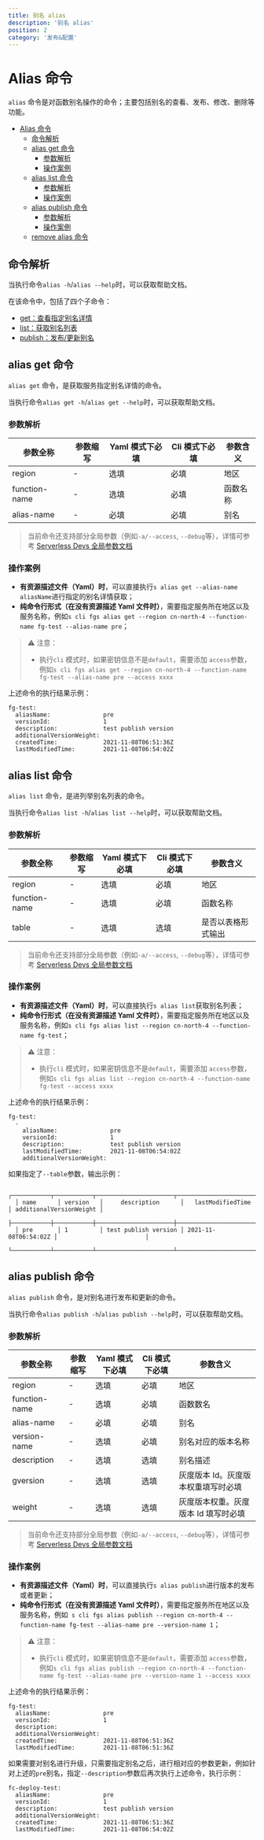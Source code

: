 ```yaml
---
title: 别名 alias
description: '别名 alias'
position: 2
category: '发布&配置'
---
```


# Alias 命令

`alias` 命令是对函数别名操作的命令；主要包括别名的查看、发布、修改、删除等功能。

- [Alias 命令](#alias-命令)
  - [命令解析](#命令解析)
  - [alias get 命令](#alias-get-命令)
    - [参数解析](#参数解析)
    - [操作案例](#操作案例)
  - [alias list 命令](#alias-list-命令)
    - [参数解析](#参数解析-1)
    - [操作案例](#操作案例-1)
  - [alias publish 命令](#alias-publish-命令)
    - [参数解析](#参数解析-2)
    - [操作案例](#操作案例-2)
  - [remove alias 命令](remove.md#remove-alias-命令)

## 命令解析

当执行命令`alias -h`/`alias --help`时，可以获取帮助文档。

在该命令中，包括了四个子命令：

- [get：查看指定别名详情](#alias-get-命令)
- [list：获取别名列表](#alias-list-命令)
- [publish：发布/更新别名](#alias-publish-命令)

## alias get 命令

`alias get` 命令，是获取服务指定别名详情的命令。

当执行命令`alias get -h`/`alias get --help`时，可以获取帮助文档。

### 参数解析

| 参数全称      | 参数缩写  | Yaml 模式下必填 | Cli 模式下必填 | 参数含义     |
| ------------ | -------- | --------------- | ------------- | ----------- |
| region        | -        | 选填            | 必填           | 地区      |
| function-name | -        | 选填            | 必填           | 函数名称   |
| alias-name    | -        | 必填            | 必填           | 别名      |

> 当前命令还支持部分全局参数（例如`-a/--access`, `--debug`等），详情可参考 [Serverless Devs 全局参数文档](https://serverless-devs.com/serverless-devs/command/readme#全局参数)

### 操作案例

- **有资源描述文件（Yaml）时**，可以直接执行`s alias get --alias-name aliasName`进行指定的别名详情获取；
- **纯命令行形式（在没有资源描述 Yaml 文件时）**，需要指定服务所在地区以及服务名称，例如`s cli fgs alias get --region cn-north-4 --function-name fg-test --alias-name pre`；

> ⚠️ 注意：    
> - 执行`cli` 模式时，如果密钥信息不是`default`，需要添加 `access`参数，例如`s cli fgs alias get --region cn-north-4 --function-name fg-test --alias-name pre --access xxxx`

上述命令的执行结果示例：

```text
fg-test:
  aliasName:               pre
  versionId:               1
  description:             test publish version
  additionalVersionWeight:
  createdTime:             2021-11-08T06:51:36Z
  lastModifiedTime:        2021-11-08T06:54:02Z
```

## alias list 命令

`alias list` 命令，是进列举别名列表的命令。

当执行命令`alias list -h`/`alias list --help`时，可以获取帮助文档。

### 参数解析

| 参数全称     | 参数缩写 | Yaml 模式下必填 | Cli 模式下必填 | 参数含义  |
| ------------ | -------- | --------------- | -------------- | -------------- |
| region       | -        | 选填            | 必填           | 地区  |
| function-name | -        | 选填            | 必填           | 函数名称                          |
| table        | -        | 选填            | 选填           | 是否以表格形式输出   |

> 当前命令还支持部分全局参数（例如`-a/--access`, `--debug`等），详情可参考 [Serverless Devs 全局参数文档](https://serverless-devs.com/serverless-devs/command/readme#全局参数)

### 操作案例

- **有资源描述文件（Yaml）时**，可以直接执行`s alias list`获取别名列表；
- **纯命令行形式（在没有资源描述 Yaml 文件时）**，需要指定服务所在地区以及服务名称，例如`s cli fgs alias list --region cn-north-4 --function-name fg-test`；

> ⚠️ 注意：    
> - 执行`cli` 模式时，如果密钥信息不是`default`，需要添加 `access`参数，例如`s cli fgs alias list --region cn-north-4 --function-name fg-test --access xxxx`

上述命令的执行结果示例：

```text
fg-test:
  -
    aliasName:               pre
    versionId:               1
    description:             test publish version
    lastModifiedTime:        2021-11-08T06:54:02Z
    additionalVersionWeight:
```

如果指定了`--table`参数，输出示例：

```text
  ┌───────────┬───────────┬──────────────────────┬──────────────────────┬─────────────────────────┐
  │ name      │ version   │     description      │   lastModifiedTime   │ additionalVersionWeight │
  ├───────────┼───────────┼──────────────────────┼──────────────────────┼─────────────────────────┤
  │ pre       │ 1         │ test publish version │ 2021-11-08T06:54:02Z │                         │
  └───────────┴───────────┴──────────────────────┴──────────────────────┴─────────────────────────┘
```

## alias publish 命令

`alias publish` 命令，是对别名进行发布和更新的命令。

当执行命令`alias publish -h`/`alias publish --help`时，可以获取帮助文档。

### 参数解析

| 参数全称        | 参数缩写 | Yaml 模式下必填 | Cli 模式下必填 | 参数含义     |
| -------------- | -------- | --------------- | -------------- | ------------------ |
| region         | -        | 选填            | 必填           | 地区     |
| function-name  | -        | 选填            | 必填           | 函数数名 |
| alias-name     | -        | 必填            | 必填           | 别名   |
| version-name   | -        | 选填            | 必填           | 别名对应的版本名称   |
| description    | -        | 选填            | 选填           | 别名描述    |
| gversion       | -        | 选填            | 选填           | 灰度版本 Id。灰度版本权重填写时必填      |
| weight         | -        | 选填            | 选填           | 灰度版本权重。灰度版本 Id 填写时必填    |

> 当前命令还支持部分全局参数（例如`-a/--access`, `--debug`等），详情可参考 [Serverless Devs 全局参数文档](https://serverless-devs.com/serverless-devs/command/readme#全局参数)

### 操作案例

- **有资源描述文件（Yaml）时**，可以直接执行`s alias publish`进行版本的发布或者更新；
- **纯命令行形式（在没有资源描述 Yaml 文件时）**，需要指定服务所在地区以及服务名称，例如` s cli fgs alias publish --region cn-north-4 --function-name fg-test --alias-name pre --version-name 1`；

> ⚠️ 注意：    
> - 执行`cli` 模式时，如果密钥信息不是`default`，需要添加 `access`参数，例如`s cli fgs alias publish --region cn-north-4 --function-name fg-test --alias-name pre --version-name 1 --access xxxx`

上述命令的执行结果示例：

```text
fg-test:
  aliasName:               pre
  versionId:               1
  description:
  additionalVersionWeight:
  createdTime:             2021-11-08T06:51:36Z
  lastModifiedTime:        2021-11-08T06:51:36Z
```

如果需要对别名进行升级，只需要指定别名之后，进行相对应的参数更新，例如针对上述的`pre`别名，指定`--description`参数后再次执行上述命令，执行示例：

```text
fc-deploy-test:
  aliasName:               pre
  versionId:               1
  description:             test publish version
  additionalVersionWeight:
  createdTime:             2021-11-08T06:51:36Z
  lastModifiedTime:        2021-11-08T06:54:02Z
```